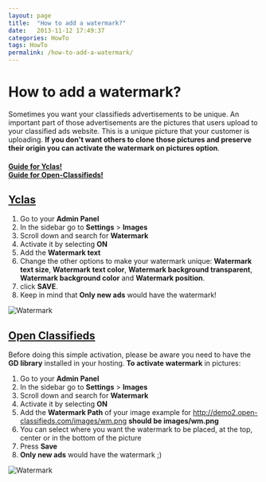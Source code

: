 ```yaml
---
layout: page
title:  "How to add a watermark?"
date:   2013-11-12 17:49:37
categories: HowTo
tags: HowTo
permalink: /how-to-add-a-watermark/
---
```

# How to add a watermark?

Sometimes you want your classifieds advertisements to be unique. An important part of those advertisements are the pictures that users upload to your classified ads website. This is a unique picture that your customer is uploading. **If you don't want others to clone those pictures and preserve their origin you can activate the watermark on pictures option**.

#### [Guide for Yclas!](#yc) <br>[Guide for Open-Classifieds!](#oc)


## <a name="yc"></a>[Yclas](http://yclas.com/)

1. Go to your **Admin Panel**
2. In the sidebar go to **Settings** > **Images**
3. Scroll down and search for **Watermark**
4. Activate it by selecting **ON**
5. Add the **Watermark text**
6. Change the other options to make your watermark unique: **Watermark text size**, **Watermark text color**, **Watermark background transparent**, **Watermark background color** and **Watermark position**.
7. click **SAVE**.
8. Keep in mind that **Only new ads** would have the watermark!

![Watermark](http://docs.yclas.com/images/watermark2.png)


## <a name="oc"></a>[Open Classifieds](http://open-classifieds.com)

Before doing this simple activation, please be aware you need to have the **GD library** installed in your hosting. **To activate watermark** in pictures: 

1. Go to your **Admin Panel**
2. In the sidebar go to **Settings** > **Images**
3. Scroll down and search for **Watermark**
4. Activate it by selecting **ON**
5. Add the **Watermark Path** of your image example for http://demo2.open-classifieds.com/images/wm.png **should be images/wm.png**
6. You can select where you want the watermark to be placed, at the top, center or in the bottom of the picture
7. Press **Save**
8. **Only new ads** would have the watermark ;)

![Watermark](http://open-classifieds.com/wp-content/uploads/2013/11/Watermark.png)

<!--title: How to add a watermark?
link: http://open-classifieds.com/2013/11/12/how-to-add-a-watermark/
author: admin
description: 
post_id: 10151
created: 2013/11/12 18:49:37
created_gmt: 2013/11/12 17:49:37
comment_status: open
post_name: how-to-add-a-watermark
status: publish
post_type: post-->